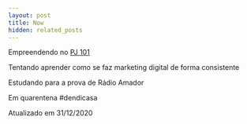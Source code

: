 ```yaml
---
layout: post
title: Now
hidden: related_posts
---
```


Empreendendo no [PJ 101](pj101.com.br)

Tentando aprender como se faz marketing digital de forma consistente

Estudando para a prova de Rádio Amador

Em quarentena #dendicasa


Atualizado em 31/12/2020
